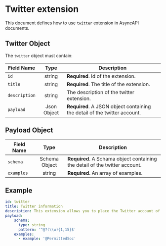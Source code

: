 # Twitter extension
This document defines how to use `twitter` extension in AsyncAPI documents.

## Twitter Object
The `twitter` object must contain: 

Field Name | Type | Description
---|:---:|---
<a name="extensionId"></a>`id` | string | **Required**. Id of the extension.
<a name="extensionTitle"></a>`title` | string |**Required**. The title of the extension. 
<a name="extensionDescription"></a>`description` |string| The description of the twitter extension. 
<a name="extnesionPayload"></a>`payload` | Json Object  |**Required**. A JSON object containing the detail of the twitter account. 



<a name="payloadObject"></a>
## Payload Object
Field Name | Type | Description
---|:---:|---
<a name="extensionSchema"></a>`schema` | Schema Object  |**Required**. A Schama object containing the detail of the twitter account.  | **Required** The schema of the twitter account. We provide the pattern and the thpe of the payload.
<a name="extensionExamples"></a>`examples` | string |**Required**. An array of examples.


## Example

```yaml
id: twitter
title: Twitter information
description: This extension allows you to place the Twitter account of the team/company in charge of the API.
payload:
    schema:
      type: string
      pattern: '^@?(\\w){1,15}$'
    examples:
      - example: '@PermittedSoc'
```
